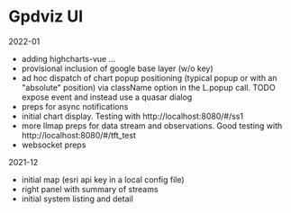 # Gpdviz UI

2022-01

- adding highcharts-vue ...
- provisional inclusion of google base layer (w/o key)
- ad hoc dispatch of chart popup positioning
  (typical popup or with an "absolute" position)
  via className option in the L.popup call.
  TODO expose event and instead use a quasar dialog
- preps for async notifications
- initial chart display.
  Testing with http://localhost:8080/#/ss1
- more llmap preps for data stream and observations.
  Good testing with http://localhost:8080/#/tft_test
- websocket preps

2021-12

- initial map (esri api key in a local config file)
- right panel with summary of streams
- initial system listing and detail
